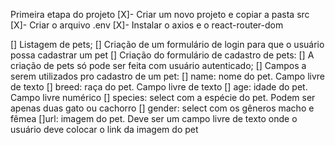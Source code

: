 Primeira etapa do projeto
[X]- Criar um novo projeto e copiar a pasta src
[X]- Criar o arquivo .env
[X]- Instalar o axios e o react-router-dom

[] Listagem de pets;
[] Criação de um formulário de login para que o usuário possa cadastrar um pet
[] Criação do formulário de cadastro de pets:
[] A criação de pets só pode ser feita com usuário autenticado;
[] Campos a serem utilizados pro cadastro de um pet:
[] name: nome do pet. Campo livre de texto
[] breed: raça do pet. Campo livre de texto
[] age: idade do pet. Campo livre numérico
[] species: select com a espécie do pet. Podem ser apenas duas gato ou cachorro
[] gender: select com os gêneros macho e fêmea
[]url: imagem do pet. Deve ser um campo livre de texto onde o usuário deve colocar o link da imagem do pet
